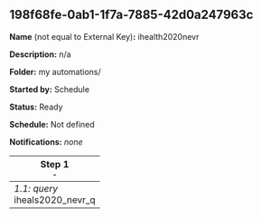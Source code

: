 ## 198f68fe-0ab1-1f7a-7885-42d0a247963c

**Name** (not equal to External Key)**:** ihealth2020nevr

**Description:** n/a

**Folder:** my automations/

**Started by:** Schedule

**Status:** Ready

**Schedule:** Not defined

**Notifications:** _none_


| Step 1<br>_<small>-</small>_ |
| --- |
| _1.1: query_<br>iheals2020_nevr_q |
